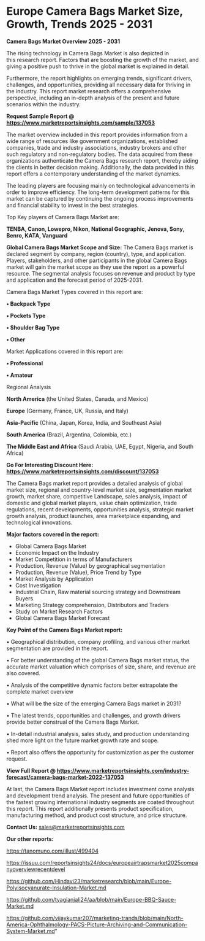  # Europe Camera Bags Market Size, Growth, Trends 2025 - 2031

<Strong> Camera Bags Market Overview 2025 - 2031</strong>

The rising technology in Camera Bags Market is also depicted in this research report. Factors that are boosting the growth of the market, and giving a positive push to thrive in the global market is explained in detail.

Furthermore, the report highlights on emerging trends, significant drivers, challenges, and opportunities, providing all necessary data for thriving in the industry. This report market research offers a comprehensive perspective, including an in-depth analysis of the present and future scenarios within the industry.

<strong>Request Sample Report @ <a href=https://www.marketreportsinsights.com/sample/137053>https://www.marketreportsinsights.com/sample/137053</a></strong>

The market overview included in this report provides information from a wide range of resources like government organizations, established companies, trade and industry associations, industry brokers and other such regulatory and non-regulatory bodies. The data acquired from these organizations authenticate the Camera Bags research report, thereby aiding the clients in better decision making. Additionally, the data provided in this report offers a contemporary understanding of the market dynamics.

The leading players are focusing mainly on technological advancements in order to improve efficiency. The long-term development patterns for this market can be captured by continuing the ongoing process improvements and financial stability to invest in the best strategies.

Top Key players of Camera Bags Market are:

<strong>TENBA, Canon, Lowepro, Nikon, National Geographic, Jenova, Sony, Benro, KATA, Vanguard</strong>

<strong><b>Global Camera Bags Market Scope and Size:</b></strong>
The Camera Bags market is declared segment by company, region (country), type, and application. Players, stakeholders, and other participants in the global Camera Bags market will gain the market scope as they use the report as a powerful resource. The segmental analysis focuses on revenue and product by type and application and the forecast period of 2025-2031.

Camera Bags Market Types covered in this report are:

<strong>• Backpack Type

• Pockets Type

• Shoulder Bag Type

• Other</strong>

Market Applications covered in this report are:

<strong>• Professional

• Amateur</strong> 

Regional Analysis

<strong>North America</strong> (the United States, Canada, and Mexico)

<strong>Europe</strong> (Germany, France, UK, Russia, and Italy)

<strong>Asia-Pacific</strong> (China, Japan, Korea, India, and Southeast Asia)

<strong>South America</strong> (Brazil, Argentina, Colombia, etc.)

<strong>The Middle East and Africa</strong> (Saudi Arabia, UAE, Egypt, Nigeria, and South Africa)

<strong>Go For Interesting Discount Here: <a href=https://www.marketreportsinsights.com/discount/137053>https://www.marketreportsinsights.com/discount/137053</a></strong>

The Camera Bags market report provides a detailed analysis of global market size, regional and country-level market size, segmentation market growth, market share, competitive Landscape, sales analysis, impact of domestic and global market players, value chain optimization, trade regulations, recent developments, opportunities analysis, strategic market growth analysis, product launches, area marketplace expanding, and technological innovations.

<strong><b>Major factors covered in the report:</b></strong>
<ul>
  <li>Global Camera Bags Market </li>
  <li>Economic Impact on the Industry</li>
  <li>Market Competition in terms of Manufacturers</li>
  <li>Production, Revenue (Value) by geographical segmentation</li>
  <li>Production, Revenue (Value), Price Trend by Type</li>
  <li>Market Analysis by Application</li>
  <li>Cost Investigation</li>
  <li>Industrial Chain, Raw material sourcing strategy and Downstream Buyers</li>
  <li>Marketing Strategy comprehension, Distributors and Traders</li>
  <li>Study on Market Research Factors</li>
  <li>Global Camera Bags Market Forecast</li>
</ul>

<strong><b>Key Point of the Camera Bags Market report:</b></strong>

• Geographical distribution, company profiling, and various other market segmentation are provided in the report.

• For better understanding of the global Camera Bags market status, the accurate market valuation which comprises of size, share, and revenue are also covered.

• Analysis of the competitive dynamic factors better extrapolate the complete market overview

• What will be the size of the emerging Camera Bags market in 2031?

• The latest trends, opportunities and challenges, and growth drivers provide better construal of the Camera Bags Market.

• In-detail industrial analysis, sales study, and production understanding shed more light on the future market growth rate and scope.

• Report also offers the opportunity for customization as per the customer request.

<strong><b>View Full Report @ <a href=https://www.marketreportsinsights.com/industry-forecast/camera-bags-market-2022-137053>https://www.marketreportsinsights.com/industry-forecast/camera-bags-market-2022-137053</a></b></strong>


At last, the Camera Bags Market report includes investment come analysis and development trend analysis. The present and future opportunities of the fastest growing international industry segments are coated throughout this report. This report additionally presents product specification, manufacturing method, and product cost structure, and price structure.

<strong>Contact Us:</strong>
sales@marketreportsinsights.com

<strong>Our other reports:</strong>

<a href=https://tanomuno.com/illust/499404>https://tanomuno.com/illust/499404</a>

<a href=https://issuu.com/reportsinsights24/docs/europeairtrapsmarket2025companyoverviewrecentdevel>https://issuu.com/reportsinsights24/docs/europeairtrapsmarket2025companyoverviewrecentdevel</a>

<a href=https://github.com/Hindavi23/marketresearch/blob/main/Europe-Polyisocyanurate-Insulation-Market.md>https://github.com/Hindavi23/marketresearch/blob/main/Europe-Polyisocyanurate-Insulation-Market.md</a>

<a href=https://github.com/tyagianjali24/aa/blob/main/Europe-BBQ-Sauce-Market.md>https://github.com/tyagianjali24/aa/blob/main/Europe-BBQ-Sauce-Market.md</a>

<a href=https://github.com/vijaykumar207/marketing-trands/blob/main/North-America-Ophthalmology-PACS-Picture-Archiving-and-Communication-System-Market.md>https://github.com/vijaykumar207/marketing-trands/blob/main/North-America-Ophthalmology-PACS-Picture-Archiving-and-Communication-System-Market.md</a>"
